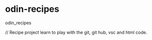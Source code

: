 # odin-recipes
odin_recipes

// Recipe project
learn to play with the git, git hub, vsc and html code.